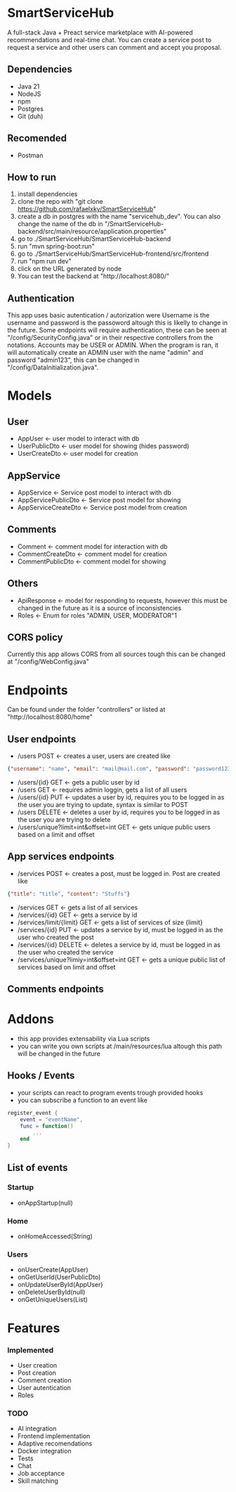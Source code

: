 # SmartServiceHub
A full-stack Java + Preact service marketplace with AI-powered recommendations and real-time chat.
You can create a service post to request a service and other users can comment and accept you proposal. 

## Dependencies 
- Java 21
- NodeJS
- npm
- Postgres
- Git (duh)

## Recomended
- Postman

## How to run
1. install dependencies
2. clone the repo with "git clone https://github.com/rafaelxky/SmartServiceHub"
3. create a db in postgres with the name "servicehub_dev". You can also change the name of the db in "/SmartServiceHub-backend/src/main/resource/application.properties"
4. go to ./SmartServiceHub/SmartServiceHub-backend
5. run "mvn spring-boot:run"
6. go to ./SmartServiceHub/SmartServiceHub-frontend/src/frontend
7. run "npm run dev"
8. click on the URL generated by node
9. You can test the backend at "http://localhost:8080/"

## Authentication
This app uses basic autentication / autorization were Username is the username and password is the passoword altough this is likelly to change in the future.
Some endpoints will require authentication, these can be seen at "/config/SecurityConfig.java" or in their respective controllers from the notations.
Accounts may be USER or ADMIN.
When the program is ran, it will automatically create an ADMIN user with the name "admin" and password "admin123", this can be changed in "/config/DataInitialization.java".

# Models
## User
- AppUser <- user model to interact with db 
- UserPublicDto <- user model for showing (hides password)
- UserCreateDto <- user model for creation
## AppService
- AppService <- Service post model to interact with db
- AppServicePublicDto <- Service post model for showing 
- AppServiceCreateDto <- Service post model from creation
## Comments
- Comment <- comment model for interaction with db
- CommentCreateDto <- comment model for creation
- CommentPublicDto <- comment model for showing
## Others
- ApiResponse <- model for responding to requests, however this must be changed in the future as it is a source of inconsistencies
- Roles <- Enum for roles "ADMIN, USER, MODERATOR"1

## CORS policy
Currently this app allows CORS from all sources tough this can be changed at "/config/WebConfig.java"

# Endpoints
Can be found under the folder "controllers" or listed at "http://localhost:8080/home"

## User endpoints
- /users POST <- creates a user, users are created like 
```JSON 
{"username": "name", "email": "mail@mail.com", "password": "password123"} 
```
- /users/{id} GET <- gets a public user by id 
- /users GET <- requires admin loggin, gets a list of all users
- /users/{id} PUT <- updates a user by id, requires you to be logged in as the user you are trying to update, syntax is similar to POST
- /users DELETE <- deletes a user by id, requires you to be logged in as the user you are trying to delete
- /users/unique?limit=int&offset=int GET <- gets unique public users based on a limit and offset 

## App services endpoints
- /services POST <- creates a post, must be logged in. Post are created like 
```JSON
{"title": "title", "content": "Stuffs"}
```
- /services GET <- gets a list of all services 
- /services/{id} GET <- gets a service by id
- /services/limit/{limit} GET <- gets a list of services of size {limit}
- /services/{id} PUT <- updates a service by id, must be logged in as the user who created the post
- /services/{id} DELETE <- deletes a service by id, must be logged in as the user who created the service
- /services/unique?limiy=int&offset=int GET <- gets a unique public list of services based on limit and offset

## Comments endpoints

# Addons
- this app provides extensability via Lua scripts
- you can write you own scripts at /main/resources/lua altough this path will be changed in the future
## Hooks / Events
- your scripts can react to program events trough provided hooks
- you can subscribe a function to an event like 
```Lua
register_event {
    event = "eventName",
    func = function()
        ...
    end
}
```
## List of events
### Startup
- onAppStartup(null)
### Home
- onHomeAccessed(String)
### Users
- onUserCreate(AppUser)
- onGetUserId(UserPublicDto)
- onUpdateUserById(AppUser)
- onDeleteUserById(null)
- onGetUniqueUsers(List<UserPublicDto>)

# Features
### Implemented
- User creation
- Post creation
- Comment creation
- User autentication
- Roles
### TODO
- AI integration
- Frontend implementation
- Adaptive recomendations
- Docker integration
- Tests
- Chat
- Job acceptance
- Skill matching
